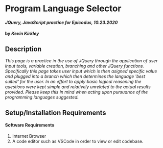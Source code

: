 # Program Language Selector

#### _JQuery, JavaScript practice for Epicodus, 10.23.2020_

#### by _**Kevin Kirkley**_

## Description

_This page is a practice in the use of JQuery through the application of user input tools, variable creation, branching and other JQuery functions. Specifically this page takes user input which is then asigned specific value and plugged into a branch which then determines the language 'best suited' for the user. In an effort to apply basic logical reasoning the questions were kept simple and relatively unrelated to the actual results provided. Please keep this in mind when acting upon pursuance of the programming languages suggested._

## Setup/Installation Requirements

#### Software Requirements

1. Internet Browser
2. A code editor such as VSCode in order to view or edit codebase. 



